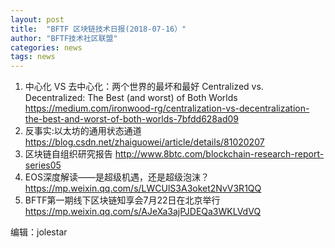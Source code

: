 ```yaml
---
layout: post
title:  "BFTF 区块链技术日报(2018-07-16）"
author: "BFTF技术社区联盟"
categories: news
tags: news
---
```


1. 中心化 VS 去中心化：两个世界的最坏和最好 Centralized vs. Decentralized: The Best (and worst) of Both Worlds <https://medium.com/ironwood-rg/centralization-vs-decentralization-the-best-and-worst-of-both-worlds-7bfdd628ad09>
2. 反事实:以太坊的通用状态通道 <https://blog.csdn.net/zhaiguowei/article/details/81020207>
3. 区块链自组织研究报告 <http://www.8btc.com/blockchain-research-report-series05>
4. EOS深度解读——是超级机遇，还是超级泡沫？ <https://mp.weixin.qq.com/s/LWCUlS3A3oket2NvV3R1QQ>
5. BFTF第一期线下区块链知享会7月22日在北京举行 <https://mp.weixin.qq.com/s/AJeXa3ajPJDEQa3WKLVdVQ>

编辑：jolestar